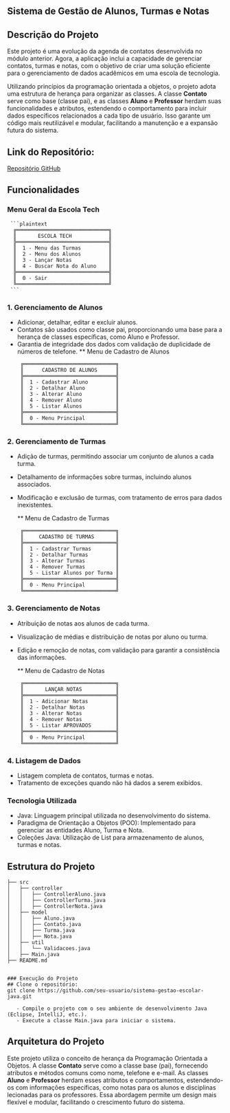 ## Sistema de Gestão de Alunos, Turmas e Notas

## Descrição do Projeto

Este projeto é uma evolução da agenda de contatos desenvolvida no módulo anterior. Agora, a aplicação inclui a capacidade de gerenciar contatos, turmas e notas, com o objetivo de criar uma solução eficiente para o gerenciamento de dados acadêmicos em uma escola de tecnologia.

Utilizando princípios da programação orientada a objetos, o projeto adota uma estrutura de herança para organizar as classes. A classe **Contato** serve como base (classe pai), e as classes **Aluno** e **Professor** herdam suas funcionalidades e atributos, estendendo o comportamento para incluir dados específicos relacionados a cada tipo de usuário. Isso garante um código mais reutilizável e modular, facilitando a manutenção e a expansão futura do sistema.


## Link do Repositório:
[Repositório GitHub](https://github.com/allanaavila/escola_tech.git)

## Funcionalidades

### Menu Geral da Escola Tech
     ```plaintext
      ╔══════════════════════════════╗
      ║       ESCOLA TECH            ║
      ╠══════════════════════════════╣
      ║  1 - Menu das Turmas         ║
      ║  2 - Menu dos Alunos         ║
      ║  3 - Lançar Notas            ║
      ║  4 - Buscar Nota do Aluno    ║
      ╠══════════════════════════════╣
      ║  0 - Sair                    ║
      ╚══════════════════════════════╝
     ```

### 1. **Gerenciamento de Alunos**
   - Adicionar, detalhar, editar e excluir alunos.
   - Contatos são usados como classe pai, proporcionando uma base para a herança de classes específicas, como Aluno e Professor.
   - Garantia de integridade dos dados com validação de duplicidade de números de telefone.
     ** Menu de Cadastro de Alunos
     ```plaintext
      ╔══════════════════════════════╗
      ║      CADASTRO DE ALUNOS      ║
      ╠══════════════════════════════╣
      ║  1 - Cadastrar Aluno         ║
      ║  2 - Detalhar Aluno          ║
      ║  3 - Alterar Aluno           ║
      ║  4 - Remover Aluno           ║
      ║  5 - Listar Alunos           ║
      ╠══════════════════════════════╣
      ║  0 - Menu Principal          ║
      ╚══════════════════════════════╝
     ```

### 2. **Gerenciamento de Turmas**
   - Adição de turmas, permitindo associar um conjunto de alunos a cada turma.
   - Detalhamento de informações sobre turmas, incluindo alunos associados.
   - Modificação e exclusão de turmas, com tratamento de erros para dados inexistentes.
     
      ** Menu de Cadastro de Turmas
     ```plaintext
      ╔══════════════════════════════╗
      ║     CADASTRO DE TURMAS       ║
      ╠══════════════════════════════╣
      ║  1 - Cadastrar Turmas        ║
      ║  2 - Detalhar Turmas         ║
      ║  3 - Alterar Turmas          ║
      ║  4 - Remover Turmas          ║
      ║  5 - Listar Alunos por Turma ║
      ╠══════════════════════════════╣
      ║  0 - Menu Principal          ║
      ╚══════════════════════════════╝
     ```

### 3. **Gerenciamento de Notas**
   - Atribuição de notas aos alunos de cada turma.
   - Visualização de médias e distribuição de notas por aluno ou turma.
   - Edição e remoção de notas, com validação para garantir a consistência das informações.

     ** Menu de Cadastro de Notas
     ```plaintext
      ╔══════════════════════════════╗
      ║       LANÇAR NOTAS           ║
      ╠══════════════════════════════╣
      ║  1 - Adicionar Notas         ║
      ║  2 - Detalhar Notas          ║
      ║  3 - Alterar Notas           ║
      ║  4 - Remover Notas           ║
      ║  5 - Listar APROVADOS        ║
      ╠══════════════════════════════╣
      ║  0 - Menu Principal          ║
      ╚══════════════════════════════╝
     ```

### 4. **Listagem de Dados**
   - Listagem completa de contatos, turmas e notas.
   - Tratamento de exceções quando não há dados a serem exibidos.


### Tecnologia Utilizada
- Java: Linguagem principal utilizada no desenvolvimento do sistema.
- Paradigma de Orientação a Objetos (POO): Implementado para gerenciar as entidades Aluno, Turma e Nota.
- Coleções Java: Utilização de List para armazenamento de alunos, turmas e notas.


## Estrutura do Projeto
```plaintext
├── src
│   ├── controller
│   │   ├── ControllerAluno.java
│   │   ├── ControllerTurma.java
│   │   ├── ControllerNota.java
│   ├── model
│   │   ├── Aluno.java
│   │   ├── Contato.java
│   │   ├── Turma.java
│   │   ├── Nota.java
│   ├── util
│   │   └── Validacoes.java
│   ├── Main.java
├── README.md 


### Execução do Projeto
## Clone o repositório:
git clone https://github.com/seu-usuario/sistema-gestao-escolar-java.git

   - Compile o projeto com o seu ambiente de desenvolvimento Java (Eclipse, IntelliJ, etc.).
   - Execute a classe Main.java para iniciar o sistema.
```

## Arquitetura do Projeto

Este projeto utiliza o conceito de herança da Programação Orientada a Objetos. A classe **Contato** serve como a classe base (pai), 
fornecendo atributos e métodos comuns como nome, telefone e e-mail. As classes **Aluno** e **Professor** herdam esses atributos e comportamentos, 
estendendo-os com informações específicas, como notas para os alunos e disciplinas lecionadas para os professores. Essa abordagem permite um design mais flexível e modular, 
facilitando o crescimento futuro do sistema.
